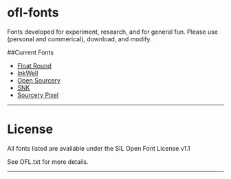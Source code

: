 # ofl-fonts
 Fonts developed for experiment, research, and for general fun. Please use (personal and commerical), download, and modify. 

##Current Fonts
* [Float Round](https://github.com/gridded-lab/ofl-fonts/tree/master/float%20round)
* [InkWell](https://github.com/gridded-lab/ofl-fonts/tree/master/inkwell)
* [Open Sourcery](https://github.com/gridded-lab/ofl-fonts/tree/master/opensourcery)
* [SNK](https://github.com/gridded-lab/ofl-fonts/tree/master/snk)
* [Sourcery Pixel](https://github.com/gridded-lab/ofl-fonts/tree/master/sourcery%20pixel)

------

# License
All fonts listed are available under the SIL Open Font License v1.1

See OFL.txt for more details.

----
